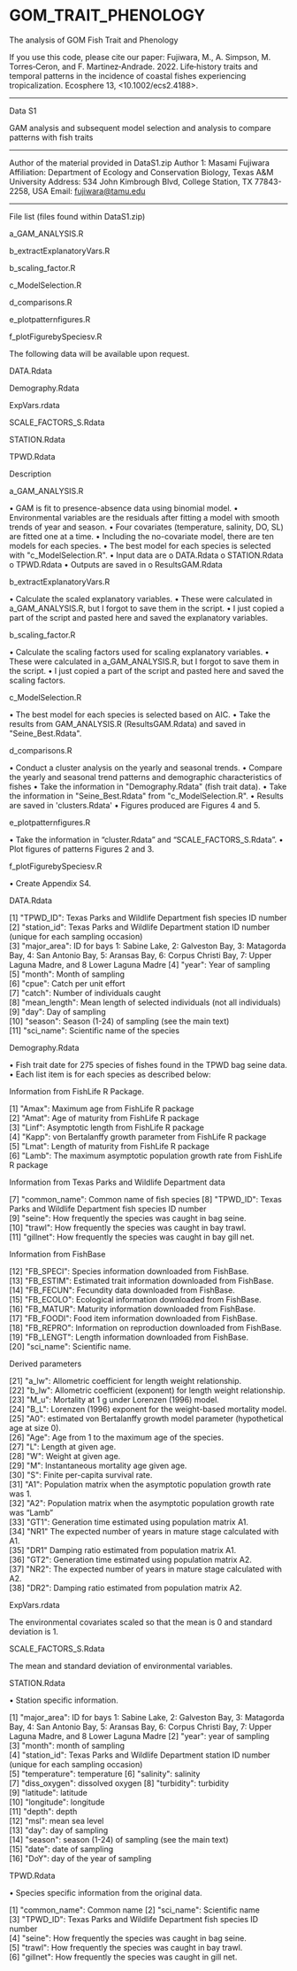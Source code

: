 # GOM_TRAIT_PHENOLOGY
The analysis of GOM Fish Trait and Phenology 

If you use this code, please cite our paper:
Fujiwara, M., A. Simpson, M. Torres‐Ceron, and F. Martinez‐Andrade. 2022. Life‐history traits and temporal patterns in the incidence of coastal fishes experiencing tropicalization. Ecosphere 13, <10.1002/ecs2.4188>.

________________________________________
Data S1

GAM analysis and subsequent model selection and analysis to compare patterns with fish traits
________________________________________
Author of the material provided in DataS1.zip
Author 1: Masami Fujiwara
Affiliation: Department of Ecology and Conservation Biology, Texas A&M University 
Address: 534 John Kimbrough Blvd, College Station, TX 77843-2258, USA
Email: fujiwara@tamu.edu 
________________________________________
File list (files found within DataS1.zip)

a_GAM_ANALYSIS.R

b_extractExplanatoryVars.R

b_scaling_factor.R

c_ModelSelection.R

d_comparisons.R

e_plotpatternfigures.R

f_plotFigurebySpeciesv.R


The following data will be available upon request.

DATA.Rdata

Demography.Rdata

ExpVars.rdata

SCALE_FACTORS_S.Rdata

STATION.Rdata

TPWD.Rdata


Description

a_GAM_ANALYSIS.R

•	GAM is fit to presence-absence data using binomial model.
•	Environmental variables are the residuals after fitting a model with smooth trends of year and season.
•	Four covariates (temperature, salinity, DO, SL) are fitted one at a time.
•	Including the no-covariate model, there are ten models for each species.
•	The best model for each species is selected with "c_ModelSelection.R".
•	Input data are
o	DATA.Rdata
o	STATION.Rdata
o	TPWD.Rdata
•	Outputs are saved in 
o	ResultsGAM.Rdata


b_extractExplanatoryVars.R

•	Calculate the scaled explanatory variables.
•	These were calculated in a_GAM_ANALYSIS.R, but I forgot to save them in the script.
•	I just copied a part of the script and pasted here and saved the explanatory variables.  

b_scaling_factor.R

•	Calculate the scaling factors used for scaling explanatory variables.
•	These were calculated in a_GAM_ANALYSIS.R, but I forgot to save them in the script.
•	I just copied a part of the script and pasted here and saved the scaling factors.  

c_ModelSelection.R

•	The best model for each species is selected based on AIC.
•	Take the results from GAM_ANALYSIS.R (ResultsGAM.Rdata) and saved in "Seine_Best.Rdata".

d_comparisons.R

•	Conduct a cluster analysis on the yearly and seasonal trends. 
•	Compare the yearly and seasonal trend patterns and demographic characteristics of fishes
•	Take the information in "Demography.Rdata" (fish trait data).
•	Take the information in "Seine_Best.Rdata" from "c_ModelSelection.R".
•	Results are saved in 'clusters.Rdata'
•	Figures produced are Figures 4 and 5. 

e_plotpatternfigures.R

•	Take the information in “cluster.Rdata” and “SCALE_FACTORS_S.Rdata”.
•	Plot figures of patterns Figures 2 and 3. 

f_plotFigurebySpeciesv.R

•	Create Appendix S4. 

DATA.Rdata

 [1] "TPWD_ID": Texas Parks and Wildlife Department fish species ID number    
 [2] "station_id": Texas Parks and Wildlife Department station ID number (unique for each sampling occasion)   
 [3] "major_area": ID for bays 1: Sabine Lake, 2: Galveston Bay, 3: Matagorda Bay, 4: San Antonio Bay, 5: Aransas Bay, 6: Corpus Christi Bay, 7: Upper Laguna Madre, and 8 Lower Laguna Madre 
 [4] "year": Year of sampling       
 [5] "month": Month of sampling      
 [6] "cpue": Catch per unit effort       
 [7] "catch": Number of individuals caught      
 [8] "mean_length": Mean length of selected individuals (not all individuals)
 [9] "day": Day of sampling        
[10] "season": Season (1-24) of sampling (see the main text)      
[11] "sci_name": Scientific name of the species   

Demography.Rdata

•	Fish trait date for 275 species of fishes found in the TPWD bag seine data. 
•	Each list item is for each species as described below:

Information from FishLife R Package.

 [1] "Amax": Maximum age from FishLife R package       
 [2] "Amat": Age of maturity from FishLife R package              
 [3] "Linf": Asymptotic length from FishLife R package       
 [4] "Kapp": von Bertalanffy growth parameter from FishLife R package       
 [5] "Lmat": Length of maturity from FishLife R package       
 [6] "Lamb": The maximum asymptotic population growth rate from FishLife R package   

Information from Texas Parks and Wildlife Department data           

 [7] "common_name": Common name of fish species
 [8] "TPWD_ID": Texas Parks and Wildlife Department fish species ID number        
 [9] "seine": How frequently the species was caught in bag seine.      
[10] "trawl": How frequently the species was caught in bay trawl.      
[11] "gillnet": How frequently the species was caught in bay gill net.          

Information from FishBase

[12] "FB_SPECI": Species information downloaded from FishBase.    
[13] "FB_ESTIM": Estimated trait information downloaded from FishBase.   
[14] "FB_FECUN": Fecundity data downloaded from FishBase.   
[15] "FB_ECOLO": Ecological information downloaded from FishBase.   
[16] "FB_MATUR": Maturity information downloaded from FishBase.    
[17] "FB_FOODI": Food item information downloaded from FishBase.   
[18] "FB_REPRO": Information on reproduction downloaded from FishBase.   
[19] "FB_LENGT": Length information downloaded from FishBase.    
[20] "sci_name": Scientific name.    

Derived parameters

[21] "a_lw": Allometric coefficient for length weight relationship.      
[22] "b_lw": Allometric coefficient (exponent) for length weight relationship.        
[23] "M_u": Mortality at 1 g under Lorenzen (1996) model.         
[24] "B_L": Lorenzen (1996) exponent for the weight-based mortality model.         
[25] "A0": estimated von Bertalanffy growth model parameter (hypothetical age at size 0).         
[26] "Age": Age from 1 to the maximum age of the species.         
[27] "L": Length at given age.          
[28] "W": Weight at given age.          
[29] "M": Instantaneous mortality age given age.          
[30] "S": Finite per-capita survival rate.           
[31] "A1": Population matrix when the asymptotic population growth rate was 1.          
[32] "A2": Population matrix when the asymptotic population growth rate was “Lamb”         
[33] "GT1": Generation time estimated using population matrix A1.        
[34] "NR1"  The expected number of years in mature stage calculated with A1.      
[35] "DR1"  Damping ratio estimated from population matrix A1.       
[36] "GT2": Generation time estimated using population matrix A2.         
[37] "NR2": The expected number of years in mature stage calculated with A2.              
[38] "DR2": Damping ratio estimated from population matrix A2.       

ExpVars.rdata
	
The environmental covariates scaled so that the mean is 0 and standard deviation is 1. 

SCALE_FACTORS_S.Rdata

The mean and standard deviation of environmental variables. 

STATION.Rdata

•	Station specific information.

 [1] "major_area": ID for bays 1: Sabine Lake, 2: Galveston Bay, 3: Matagorda Bay, 4: San Antonio Bay, 5: Aransas Bay, 6: Corpus Christi Bay, 7: Upper Laguna Madre, and 8 Lower Laguna Madre 
 [2] "year": year of sampling       
 [3] "month": month of sampling      
 [4] "station_id": Texas Parks and Wildlife Department station ID number (unique for each sampling occasion)   
 [5] "temperature": temperature
 [6] "salinity": salinity   
 [7] "diss_oxygen": dissolved oxygen
 [8] "turbidity": turbidity  
 [9] "latitude": latitude   
[10] "longitude": longitude  
[11] "depth": depth      
[12] "msl": mean sea level        
[13] "day": day of sampling        
[14] "season": season (1-24) of sampling (see the main text)           
[15] "date": date of sampling       
[16] "DoY": day of the year of sampling

TPWD.Rdata

•	Species specific information from the original data. 

[1] "common_name": Common name
[2] "sci_name": Scientific name   
[3] "TPWD_ID": Texas Parks and Wildlife Department fish species ID number   
[4] "seine":  How frequently the species was caught in bag seine.          
[5] "trawl":  How frequently the species was caught in bay trawl.          
[6] "gillnet":  How frequently the species was caught in gill net.       
